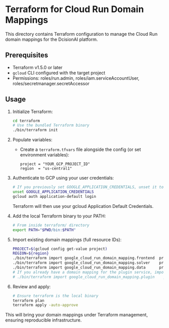 # Terraform for Cloud Run Domain Mappings

This directory contains Terraform configuration to manage the Cloud Run domain mappings for the DcisionAI platform.

## Prerequisites
- Terraform v1.5.0 or later
- `gcloud` CLI configured with the target project
- Permissions: roles/run.admin, roles/iam.serviceAccountUser, roles/secretmanager.secretAccessor

## Usage
1. Initialize Terraform:
   ```bash
   cd terraform
   # Use the bundled Terraform binary
   ./bin/terraform init
   ```

2. Populate variables:
   - Create a `terraform.tfvars` file alongside the config (or set environment variables):
     ```hcl
     project = "YOUR_GCP_PROJECT_ID"
     region  = "us-central1"
     ```

3. Authenticate to GCP using your user credentials:
   ```bash
   # If you previously set GOOGLE_APPLICATION_CREDENTIALS, unset it to avoid loading a bad key
   unset GOOGLE_APPLICATION_CREDENTIALS
   gcloud auth application-default login
   ```
   Terraform will then use your gcloud Application Default Credentials.

4. Add the local Terraform binary to your PATH:
   ```bash
   # From inside terraform/ directory
   export PATH="$PWD/bin:$PATH"
   ```

5. Import existing domain mappings (full resource IDs):
   ```bash
   PROJECT=$(gcloud config get-value project)
   REGION=${region}
   ./bin/terraform import google_cloud_run_domain_mapping.frontend  projects/${PROJECT}/locations/${REGION}/namespaces/${PROJECT}/domainmappings/platform.dcisionai.com
   ./bin/terraform import google_cloud_run_domain_mapping.solver    projects/${PROJECT}/locations/${REGION}/namespaces/${PROJECT}/domainmappings/solve.dcisionai.com
   ./bin/terraform import google_cloud_run_domain_mapping.data      projects/${PROJECT}/locations/${REGION}/namespaces/${PROJECT}/domainmappings/data.dcisionai.com
   # If you already have a domain mapping for the plugin service, import it; otherwise skip this step
   # ./bin/terraform import google_cloud_run_domain_mapping.plugin    projects/${PROJECT}/locations/${REGION}/namespaces/${PROJECT}/domainmappings/plugin.dcisionai.com
   ```

6. Review and apply:
   ```bash
   # Ensure terraform is the local binary
   terraform plan
   terraform apply -auto-approve
   ```

This will bring your domain mappings under Terraform management, ensuring reproducible infrastructure.